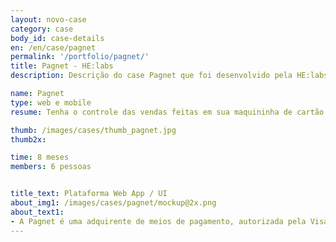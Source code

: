 ```yaml
---
layout: novo-case
category: case
body_id: case-details
en: /en/case/pagnet
permalink: '/portfolio/pagnet/'
title: Pagnet - HE:labs
description: Descrição do case Pagnet que foi desenvolvido pela HE:labs.

name: Pagnet
type: web e mobile
resume: Tenha o controle das vendas feitas em sua maquininha de cartão através de nossa plataforma e receba onde você decidir

thumb: /images/cases/thumb_pagnet.jpg
thumb2x:

time: 8 meses
members: 6 pessoas


title_text: Plataforma Web App / UI
about_img1: /images/cases/pagnet/mockup@2x.png
about_text1:
- A Pagnet é uma adquirente de meios de pagamento, autorizada pela Visa e Mastercard a credenciar lojistas, processar e autorizar transações de cartão de crédito. Tenha o controle das vendas feitas em sua maquininha de cartão através de nossa plataforma e receba onde você decidir. Antecipando os recebíveis de uma forma mais simples.
---
```

